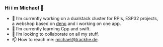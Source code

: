 ### Hi i m Michael 👋

- 🔭 I’m currently working on a dualstack cluster for RPIs, ESP32 projects, a webshop based on [deno](https://deno.land/) and i working on one app.
- 🌱 I’m currently learning Cpp and swift.
- 👯 I’m looking to collaborate on all my stuff. 
- 📫 How to reach me: michael@trackhe.de.
